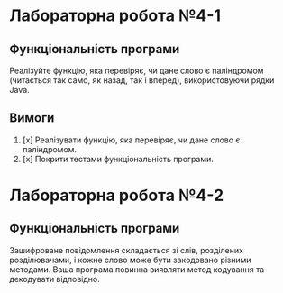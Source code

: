 # Лабораторна робота №4-1

## Функціональність програми

Реалізуйте функцію, яка перевіряє, чи дане слово є паліндромом (читається так само, як назад, так і вперед), 
використовуючи рядки Java.

## Вимоги

1. [x] Реалізувати функцію, яка перевіряє, чи дане слово є паліндромом.
2. [x] Покрити тестами функціональність програми.

# Лабораторна робота №4-2

## Функціональність програми

Зашифроване повідомлення складається зі слів, розділених розділювачами, і кожне слово може бути закодовано різними методами. Ваша програма повинна виявляти метод кодування та декодувати відповідно.

